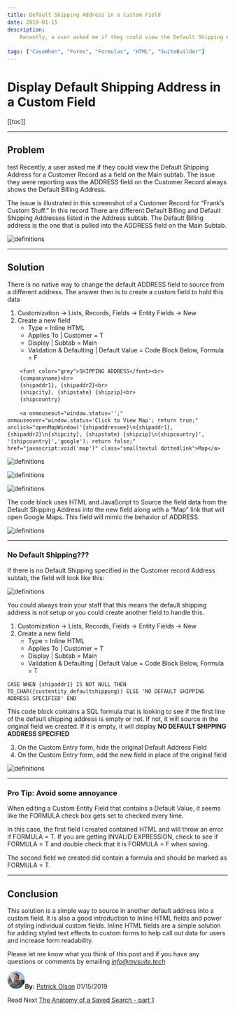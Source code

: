 ```yaml
---
title: Default Shipping Address in a Custom Field
date: 2019-01-15
description:
    Recently, a user asked me if they could view the Default Shipping Address for a Customer Record as a field on the Main subtab. The issue they were reporting was the ADDRESS field on the Customer Record always shows the Default Billing Address. 

tags: ["CaseWhen", "Forms", "Formulas", "HTML", "SuiteBuilder"]
---
```


# Display Default Shipping Address in a Custom Field

[[toc]]

---

## Problem
test
Recently, a user asked me if they could view the Default Shipping Address for a Customer Record as a field on the Main subtab. The issue they were reporting was the ADDRESS field on the Customer Record always shows the Default Billing Address.

The issue is illustrated in this screenshot of a Customer Record for “Frank’s Custom Stuff.” In this record There are different Default Billing and Default Shipping Addresses listed in the Address subtab. The Default Billing address is the one that is pulled into the ADDRESS field on the Main Subtab.

![definitions](https://i.imgur.com/3xNgdeH.png "Customer Record")

----

## Solution

There is no native way to change the default ADDRESS field to source from a different address. The answer then is to create a custom field to hold this data
1.	Customization -> Lists, Records, Fields -> Entity Fields -> New
2.	Create a new field 
    - Type = Inline HTML
    - Applies To | Customer = T
    - Display | Subtab = Main
    - Validation & Defaulting | Default Value = Code Block Below, Formula = F

~~~
    <font color="grey">SHIPPING ADDRESS</font><br>
    {companyname}<br>
    {shipaddr1}, {shipaddr2}<br>
    {shipcity}, {shipstate} {shipzip}<br>
    {shipcountry}

    <a onmouseout="window.status='';" onmouseover="window.status='Click to View Map'; return true;" onclick="openMapWindow('{shipaddressee}\n{shipaddr1}, {shipaddr2}\n{shipcity}, {shipstate} {shipzip}\n{shipcountry}', '{shipcountry}','google'); return false;" href="javascript:void('map')" class="smalltextul dottedlink">Map</a>
~~~

![definitions](https://i.imgur.com/KbR0idK.png "Edit Custom Entity Field")

![definitions](https://i.imgur.com/r7ekMjB.png "Set Subtab")

![definitions](https://i.imgur.com/5yTx5a9.png "Enter HTML and JavaScript")

The code block uses HTML and JavaScript to Source the field data from the Default Shipping Address into the new field along with a “Map” link that will open Google Maps. This field will mimic the behavior of ADDRESS.

![definitions](https://i.imgur.com/iIJKWNQ.png "Custom Default Shipping Address Field")

---

### No Default Shipping???

If there is no Default Shipping specified in the Customer record Address subtab, the field will look like this:

![definitions](https://i.imgur.com/04fGW9G.png "Field Error - No Default Address")

You could always train your staff that this means the default shipping address is not setup or you could create another field to handle this.
1.	Customization -> Lists, Records, Fields -> Entity Fields -> New
2.	Create a new field 
    - Type = Inline HTML
    - Applies To | Customer = T
    - Display | Subtab = Main
    - Validation & Defaulting | Default Value = Code Block Below, Formula = T
~~~    
CASE WHEN {shipaddr1} IS NOT NULL THEN TO_CHAR({custentity_defaultshipping}) ELSE 'NO DEFAULT SHIPPING ADDRESS SPECIFIED' END
~~~
This code block contains a SQL formula that is looking to see if the first line of the default shipping address is empty or not. If not, it will source in the original field we created. If it is empty, it will display **NO DEFAULT SHIPPING ADDRESS SPECIFIED**

3.	On the Custom Entry form, hide the original Default Address Field
4.	On the Custom Entry form, add the new field in place of the original field

![definitions](https://i.imgur.com/JtcpD20.png "Field with no default address")

---

### Pro Tip: Avoid some annoyance

When editing a Custom Entity Field that contains a Default Value, it seems like the FORMULA check box gets set to checked every time. 

In this case, the first field I created contained HTML and will throw an error if FORMULA = T. If you are getting INVALID EXPRESSION, check to see if FORMULA = T and double check that it is FORMULA = F when saving.

The second field we created did contain a formula and should be marked as FORMULA = T.

---

## Conclusion

This solution is a simple way to source in another default address into a custom field. It is also a good introduction to Inline HTML fields and power of styling individual custom fields. Inline HTML fields are a simple solution for adding styled text effects to custom forms to help call out data for users and increase form readability.

Please let me know what you think of this post and if you have any questions or comments by emailing [*info@mysuite.tech*](mailto:info@mysuite.tech)

<a href="https://www.linkedin.com/in/patrick-olson-pmp-csm-137a9435/" target="_blank"><img src="./img/profile.jpg" title="Patrick Olson - LinkedIn Profile" alt="Patrick Olson - LinkedIn Profile" width=8% height="auto" style="border-radius: 50%;"></a>**By:** [Patrick Olson](https://www.linkedin.com/in/patrick-olson-pmp-csm-137a9435/)
01/15/2019 

<div class="sharethis-inline-share-buttons"></div>

<TagList />

Read Next [The Anatomy of a Saved Search - part 1](https://mysuite.tech/blog/searchanatomy1.html)